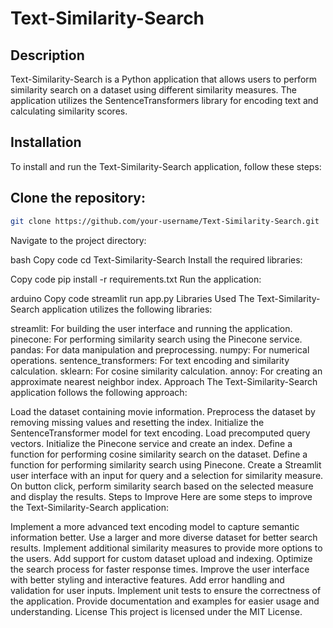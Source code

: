 # Text-Similarity-Search
## Description
Text-Similarity-Search is a Python application that allows users to perform similarity search on a dataset using different similarity measures. The application utilizes the SentenceTransformers library for encoding text and calculating similarity scores.

## Installation
To install and run the Text-Similarity-Search application, follow these steps:

## Clone the repository:
```bash
git clone https://github.com/your-username/Text-Similarity-Search.git
```
Navigate to the project directory:

bash
Copy code
cd Text-Similarity-Search
Install the required libraries:

Copy code
pip install -r requirements.txt
Run the application:

arduino
Copy code
streamlit run app.py
Libraries Used
The Text-Similarity-Search application utilizes the following libraries:

streamlit: For building the user interface and running the application.
pinecone: For performing similarity search using the Pinecone service.
pandas: For data manipulation and preprocessing.
numpy: For numerical operations.
sentence_transformers: For text encoding and similarity calculation.
sklearn: For cosine similarity calculation.
annoy: For creating an approximate nearest neighbor index.
Approach
The Text-Similarity-Search application follows the following approach:

Load the dataset containing movie information.
Preprocess the dataset by removing missing values and resetting the index.
Initialize the SentenceTransformer model for text encoding.
Load precomputed query vectors.
Initialize the Pinecone service and create an index.
Define a function for performing cosine similarity search on the dataset.
Define a function for performing similarity search using Pinecone.
Create a Streamlit user interface with an input for query and a selection for similarity measure.
On button click, perform similarity search based on the selected measure and display the results.
Steps to Improve
Here are some steps to improve the Text-Similarity-Search application:

Implement a more advanced text encoding model to capture semantic information better.
Use a larger and more diverse dataset for better search results.
Implement additional similarity measures to provide more options to the users.
Add support for custom dataset upload and indexing.
Optimize the search process for faster response times.
Improve the user interface with better styling and interactive features.
Add error handling and validation for user inputs.
Implement unit tests to ensure the correctness of the application.
Provide documentation and examples for easier usage and understanding.
License
This project is licensed under the MIT License.
